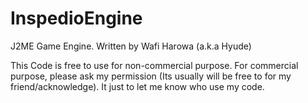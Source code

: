 InspedioEngine
==============

J2ME Game Engine. Written by Wafi Harowa (a.k.a Hyude)

This Code is free to use for non-commercial purpose. For commercial purpose, please ask my permission (Its usually will be free to for my friend/acknowledge). It just to let me know who use my code.